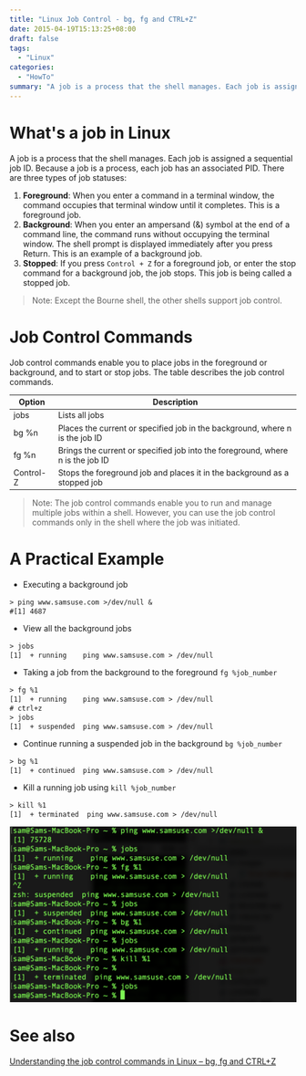 ```yaml
---
title: "Linux Job Control - bg, fg and CTRL+Z"
date: 2015-04-19T15:13:25+08:00
draft: false
tags:
  - "Linux"
categories:
  - "HowTo"
summary: "A job is a process that the shell manages. Each job is assigned a sequential job ID. Because a job is a process, each job has an associated PID."
---
```


# What's a job in Linux

A job is a process that the shell manages. Each job is assigned a sequential job ID.
Because a job is a process, each job has an associated PID. There are three types of job statuses:
1. **Foreground**: When you enter a command in a terminal window, the command occupies that terminal window until it completes. This is a foreground job.
2. **Background**: When you enter an ampersand (&) symbol at the end of a command line, the command runs without occupying the terminal window. The shell prompt is displayed immediately after you press Return. This is an example of a background job.
3. **Stopped**: If you press `Control + Z` for a foreground job, or enter the stop command for a background job, the job stops. This job is being called a stopped job.

> Note: Except the Bourne shell, the other shells support job control.

# Job Control Commands

Job control commands enable you to place jobs in the foreground or background, and to start or stop jobs. The table describes the job control commands.

| Option | Description |
| -- | -- |
| jobs | Lists all jobs |
| bg %n | Places the current or specified job in the background, where n is the job ID |
| fg %n | Brings the current or specified job into the foreground, where n is the job ID |
| Control-Z | Stops the foreground job and places it in the background as a stopped job |

> Note: The job control commands enable you to run and manage multiple jobs within a shell. However, you can use the job control commands only in the shell where the job was initiated.

# A Practical Example

-  Executing a background job
```
> ping www.samsuse.com >/dev/null &
#[1] 4687
```

- View all the background jobs
```
> jobs
[1]  + running    ping www.samsuse.com > /dev/null
```

- Taking a job from the background to the foreground `fg %job_number`
```
> fg %1
[1]  + running    ping www.samsuse.com > /dev/null
# ctrl+z
> jobs
[1]  + suspended  ping www.samsuse.com > /dev/null
```

- Continue running a suspended job in the background `bg %job_number`
```
> bg %1
[1]  + continued  ping www.samsuse.com > /dev/null
```

- Kill a running job using `kill %job_number`
```
> kill %1
[1]  + terminated  ping www.samsuse.com > /dev/null
```

![Linux Job Control - bg, fg and CTRL+Z](/images/linux-jobs.png)

# See also

[Understanding the job control commands in Linux – bg, fg and CTRL+Z](https://www.thegeekdiary.com/understanding-the-job-control-commands-in-linux-bg-fg-and-ctrlz/)
